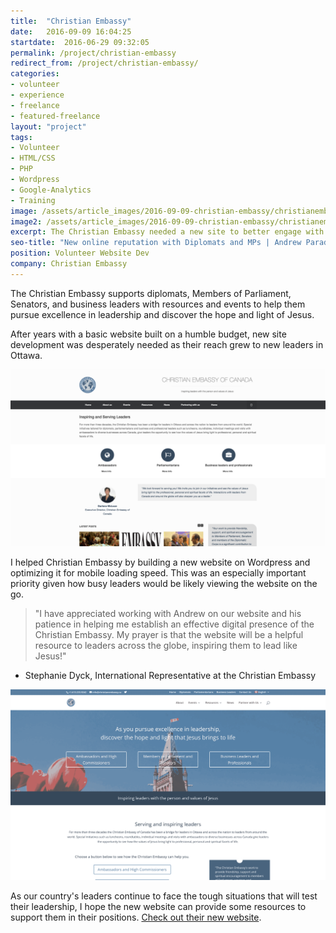 ```yaml
---
title:  "Christian Embassy"
date:   2016-09-09 16:04:25
startdate:  2016-06-29 09:32:05
permalink: /project/christian-embassy
redirect_from: /project/christian-embassy/
categories:
- volunteer
- experience
- freelance
- featured-freelance
layout: "project"
tags:
- Volunteer
- HTML/CSS
- PHP
- Wordpress
- Google-Analytics
- Training
image: /assets/article_images/2016-09-09-christian-embassy/christianembassy-new.png
image2: /assets/article_images/2016-09-09-christian-embassy/christianembassy-new-1000c.png
excerpt: The Christian Embassy needed a new site to better engage with Diplomats and Members of Parliament. Their new Wordpress site is mobile friendly and easy to edit.
seo-title: "New online reputation with Diplomats and MPs | Andrew Paradi"
position: Volunteer Website Dev
company: Christian Embassy
---
```


The Christian Embassy supports diplomats, Members of Parliament, Senators, and business leaders with resources and events to help them pursue excellence in leadership and discover the hope and light of Jesus.

After years with a basic website built on a humble budget, new site development was desperately needed as their reach grew to new leaders in Ottawa.

![Old website that didn't play too well with smartphones](/assets/article_images/2016-09-09-christian-embassy/christianembassy-old.png)

I helped Christian Embassy by building a new website on Wordpress and optimizing it for mobile loading speed. This was an especially important priority given how busy leaders would be likely viewing the website on the go.

> "I have appreciated working with Andrew on our website and his patience in helping me establish an effective digital presence of the Christian Embassy. My prayer is that the website will be a helpful resource to leaders across the globe, inspiring them to lead like Jesus!"
- Stephanie Dyck, International Representative at the Christian Embassy

![New website, completely mobile friendly!](/assets/article_images/2016-09-09-christian-embassy/christianembassy-new.png)

As our country's leaders continue to face the tough situations that will test their leadership, I hope the new website can provide some resources to support them in their positions. [Check out their new website](http://christianembassy.ca).
